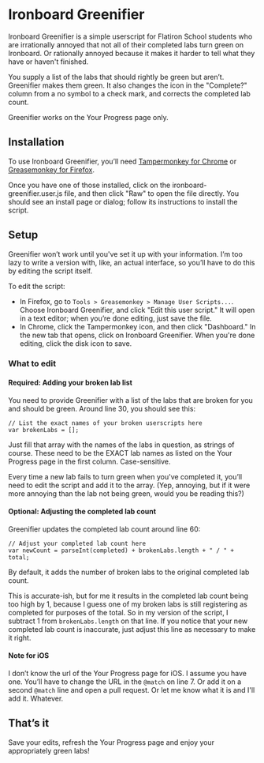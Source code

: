 # Ironboard Greenifier

Ironboard Greenifier is a simple userscript for Flatiron School students who are irrationally annoyed that not all of their completed labs turn green on Ironboard. Or rationally annoyed because it makes it harder to tell what they have or haven't finished.

You supply a list of the labs that should rightly be green but aren’t. Greenifier makes them green. It also changes the icon in the "Complete?" column from a no symbol to a check mark, and corrects the completed lab count.

Greenifier works on the Your Progress page only.

## Installation

To use Ironboard Greenifier, you’ll need [Tampermonkey for Chrome](https://chrome.google.com/webstore/detail/tampermonkey/dhdgffkkebhmkfjojejmpbldmpobfkfo?hl=en) or [Greasemonkey for Firefox](https://addons.mozilla.org/en-US/firefox/addon/greasemonkey/).

Once you have one of those installed, click on the ironboard-greenifier.user.js file, and then click "Raw" to open the file directly. You should see an install page or dialog; follow its instructions to install the script.

## Setup

Greenifier won’t work until you've set it up with your information. I’m too lazy to write a version with, like, an actual interface, so you’ll have to do this by editing the script itself.

To edit the script:

- In Firefox, go to `Tools > Greasemonkey > Manage User Scripts...`. Choose Ironboard Greenifier, and click "Edit this user script." It will open in a text editor; when you’re done editing, just save the file.
- In Chrome, click the Tampermonkey icon, and then click "Dashboard." In the new tab that opens, click on Ironboard Greenifier. When you're done editing, click the disk icon to save.

### What to edit

#### Required: Adding your broken lab list

You need to provide Greenifier with a list of the labs that are broken for you and should be green. Around line 30, you should see this:

    // List the exact names of your broken userscripts here
    var brokenLabs = [];

Just fill that array with the names of the labs in question, as strings of course. These need to be the EXACT lab names as listed on the Your Progress page in the first column. Case-sensitive.

Every time a new lab fails to turn green when you've completed it, you’ll need to edit the script and add it to the array. (Yep, annoying, but if it were more annoying than the lab not being green, would you be reading this?)

#### Optional: Adjusting the completed lab count

Greenifier updates the completed lab count around line 60:

    // Adjust your completed lab count here
    var newCount = parseInt(completed) + brokenLabs.length + " / " + total;

By default, it adds the number of broken labs to the original completed lab count.

This is accurate-ish, but for me it results in the completed lab count being too high by 1, because I guess one of my broken labs is still registering as completed for purposes of the total. So in my version of the script, I subtract 1 from `brokenLabs.length` on that line. If you notice that your new completed lab count is inaccurate, just adjust this line as necessary to make it right.

#### Note for iOS

I don’t know the url of the Your Progress page for iOS. I assume you have one. You’ll have to change the URL in the `@match` on line 7. Or add it on a second `@match` line and open a pull request. Or let me know what it is and I'll add it. Whatever.

## That’s it

Save your edits, refresh the Your Progress page and enjoy your appropriately green labs!